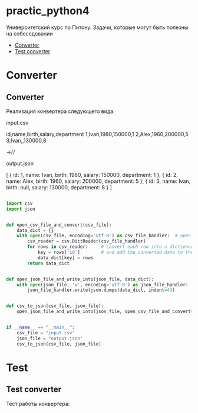# practic_python4

Университетский курс по Питону. Задачи, которые могут быть полезны на собеседовании


+ [Converter](#converter)
+ [Test converter](#test-converter)

# Converter

## Converter

Реализация конвертера следующего вида:


input.csv


id,name,birth,salary,department
1,Ivan,1980,150000,1
2,Alex,1960,200000,5
3,Ivan,,130000,8

->//

output.json

[
 {
   id: 1,
   name: Ivan,
   birth: 1980,
   salary: 150000,
   department: 1
 },
 {
   id: 2,
   name: Alex,
   birth: 1960,
   salary: 200000,
   department: 5
 },
 {
   id: 3,
   name: Ivan,
   birth: null,
   salary: 130000,
   department: 8
	}
]

```python

import csv
import json


def open_csv_file_and_convert(csv_file):
    data_dict = {}
    with open(csv_file, encoding='utf-8') as csv_file_handler:  # open a csv file handler
        csv_reader = csv.DictReader(csv_file_handler)
        for rows in csv_reader:     # convert each row into a dictionary
            key = rows['id']        # and add the converted data to the data_variable
            data_dict[key] = rows
        return data_dict


def open_json_file_and_write_into(json_file, data_dict):
    with open(json_file, 'w', encoding='utf-8') as json_file_handler:
        json_file_handler.write(json.dumps(data_dict, indent=4))


def csv_to_json(csv_file, json_file):
    open_json_file_and_write_into(json_file, open_csv_file_and_convert(csv_file))


if __name__ == "__main__":
    csv_file = "input.csv"
    json_file = "output.json"
    csv_to_json(csv_file, json_file)

```


# Test

## Test converter

Тест работы конвертера:

